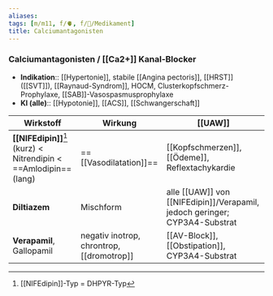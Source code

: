 ```yaml
---
aliases: 
tags: [m/m11, f/🫀, f/💊/Medikament]
title: Calciumantagonisten
---
```

### Calciumantagonisten / [[Ca2+]] Kanal-Blocker
- **Indikation**:: [[Hypertonie]], stabile [[Angina pectoris]], [[HRST]] ([[SVT]]), [[Raynaud-Syndrom]], HOCM, Clusterkopfschmerz-Prophylaxe, [[SAB]]-Vasospasmusprophylaxe
- **KI (alle)**:: [[Hypotonie]], [[ACS]], [[Schwangerschaft]]

|Wirkstoff|Wirkung|[[UAW]]|
|-|-|-|
|**[[NIFEdipin]]**[^1] (kurz) < Nitrendipin < ==Amlodipin== (lang)|==[[Vasodilatation]]==|[[Kopfschmerzen]], [[Ödeme]], Reflextachykardie|
|**Diltiazem**|Mischform|alle [[UAW]] von [[NIFEdipin]]/Verapamil, jedoch geringer; CYP3A4-Substrat
|**Verapamil**, Gallopamil|negativ inotrop, chrontrop, [[dromotrop]]|[[AV-Block]], [[Obstipation]], CYP3A4-Substrat

[^1]: [[NIFEdipin]]-Typ = DHPYR-Typ